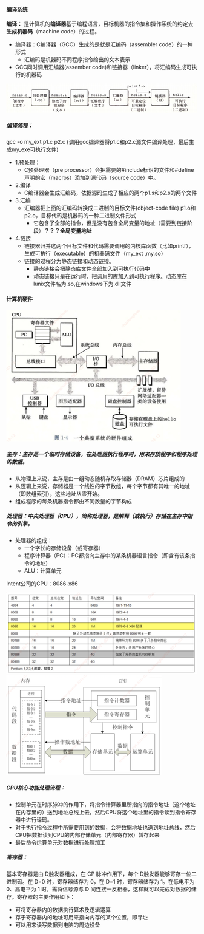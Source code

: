 



#### 编译系统

**编译：** 是计算机的**编译器**基于编程语言，目标机器的指令集和操作系统的约定去**生成机器码**（machine code）的过程。

- 编译器：C编译器（GCC）生成的是就是汇编码（assembler code）的一种形式
  - 汇编码是机器码不同程序指令给出的文本表示
- GCC同时调用汇编器(assember code)和链接器（linker），将汇编码生成可执行的机器码

<img src=".\res\2.编译流程（包括四个阶段）.png" alt="2.编译流程（包括四个阶段）" style="zoom:100%;" />

##### 编译流程： 

gcc -o my_ext p1.c p2.c    (调用gcc编译器将p1.c和p2.c源文件编译处理，最后生成my_exe可执行文件)

- 1.预处理：
  - C预处理器（pre processor）会把需要的#include标识的文件和#define声明的宏（macros）添加到源代码（source code）中。
- 2.编译
  - C编译器会生成汇编码，依据源码生成了相应的两个p1.s和p2.s的两个文件
- 3.汇编
  - 汇编器把上面的汇编码转换成二进制的目标文件(object-code file) p1.o和 p2.o，目标代码是机器码的一种二进制文件形式
    - 它包含了全部的指令，但是没有包含全局变量的地址（需要到链接阶段）**？？？全局变量地址**
- 4.链接
  - 链接器归并这两个目标文件和代码需要调用的内核库函数（比如printf），生成可执行（executable）的机器码文件（my_ext ,my.so）
  - 链接的过程分为静态链接和动态链接。
    - 静态链接会把静态库文件全部加入到可执行代码中
    - 动态链接只是在运行时，把调用的库加入到可执行程序。动态库在lunix文件名为.so,在windows下为.dll文件

#### 计算机硬件

<img src="./res0/1.计算机硬件.png" alt="1.计算机硬件" style="zoom:45%;" />

##### 主存：主存是一个临时存储设备，在处理器执行程序时，用来存放程序和程序处理的数据。

- 从物理上来说，主存是由一组动态随机存取存储器（DRAM）芯片组成的
- 从逻辑上来说，存储器是一个线性的字节数组，每个字节都有其唯一的地址（即数组索引），这些地址从零开始。
- 组成程序的每条机器指令都由不同数量的字节构成

##### 处理器：中央处理器（CPU），简称处理器，是解释（或执行）存储在主存中指令的引擎。

- 处理器的组成：
  - 一个字长的存储设备（或寄存器）
  - 程序计算器（PC）：PC都指向主存中的某条机器语言指令（即含有该条指令的地址）
  - ALU：计算单元

Intent公司的CPU：8086-x86

<img src="./res0/2.Intent的CPU.png" alt="2.Intent的CPU" style="zoom:50%;" />

<img src="./res0/3.CPU执行流程图.png" alt="3.CPU执行流程图" style="zoom:40%;" />

##### CPU核心功能处理流程：

- 控制单元在时序脉冲的作用下，将指令计算器里所指向的指令地址（这个地址在内存里的）送到地址总线上去，然后CPU将这个地址里的指令读到指令寄存器中进行译码。
- 对于执行指令过程中所需要用到的数据，会将数据地址也送到地址总线，然后CPU把数据读到CPU的内部存储单元（内部寄存器）暂存起来
- 最后命令运算单元对数据进行处理加工

##### 寄存器：

基本寄存器是由 D触发器组成，在 CP 脉冲作用下，每个 D触发器能够寄存一位二进制码。在 D=0 时，寄存器储存为 0，在 D=1 时，寄存器储存为 1。在低电平为 0、高电平为 1 时，需将信号源与 D 间连接一反相器，这样就可以完成对数据的储存。寄存器的主要作用如下：

- 可将寄存器内的数据执行算术及逻辑运算
- 存于寄存器内的地址可用来指向内存的某个位置，即寻址
- 可以用来读写数据到电脑的周边设备





















